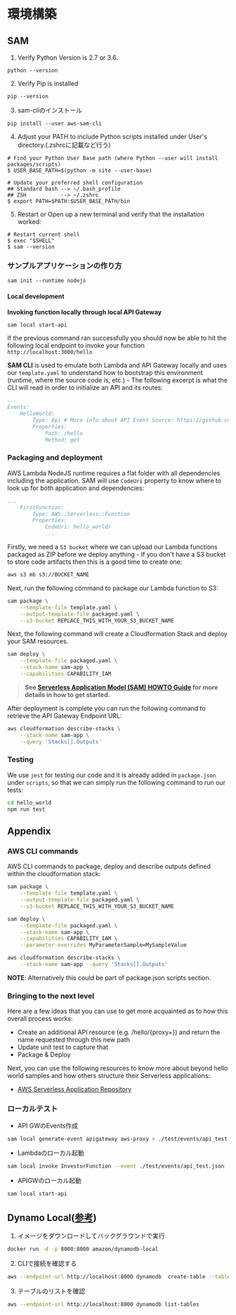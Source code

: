 # 環境構築
## SAM
1. Verify Python Version is 2.7 or 3.6.
```
python --version

```

2. Verify Pip is installed
```
pip --version

```

3. sam-cliのインストール
```
pip install --user aws-sam-cli
```

4. Adjust your PATH to include Python scripts installed under User's directory.(.zshrcに記載など行う)
```
# Find your Python User Base path (where Python --user will install packages/scripts)
$ USER_BASE_PATH=$(python -m site --user-base)

# Update your preferred shell configuration
## Standard bash --> ~/.bash_profile
## ZSH           --> ~/.zshrc
$ export PATH=$PATH:$USER_BASE_PATH/bin

```

5. Restart or Open up a new terminal and verify that the installation worked:
```
# Restart current shell
$ exec "$SHELL"
$ sam --version
```
   

### サンプルアプリケーションの作り方
```
sam init --runtime nodejs
```


#### Local development

**Invoking function locally through local API Gateway**

```bash
sam local start-api
```

If the previous command ran successfully you should now be able to hit the following local endpoint to invoke your function `http://localhost:3000/hello`

**SAM CLI** is used to emulate both Lambda and API Gateway locally and uses our `template.yaml` to understand how to bootstrap this environment (runtime, where the source code is, etc.) - The following excerpt is what the CLI will read in order to initialize an API and its routes:

```yaml
...
Events:
    HelloWorld:
        Type: Api # More info about API Event Source: https://github.com/awslabs/serverless-application-model/blob/master/versions/2016-10-31.md#api
        Properties:
            Path: /hello
            Method: get
```

### Packaging and deployment

AWS Lambda NodeJS runtime requires a flat folder with all dependencies including the application. SAM will use `CodeUri` property to know where to look up for both application and dependencies:

```yaml
...
    FirstFunction:
        Type: AWS::Serverless::Function
        Properties:
            CodeUri: hello_world/
            ...
```

Firstly, we need a `S3 bucket` where we can upload our Lambda functions packaged as ZIP before we deploy anything - If you don't have a S3 bucket to store code artifacts then this is a good time to create one:

```bash
aws s3 mb s3://BUCKET_NAME
```

Next, run the following command to package our Lambda function to S3:

```bash
sam package \
    --template-file template.yaml \
    --output-template-file packaged.yaml \
    --s3-bucket REPLACE_THIS_WITH_YOUR_S3_BUCKET_NAME
```

Next, the following command will create a Cloudformation Stack and deploy your SAM resources.

```bash
sam deploy \
    --template-file packaged.yaml \
    --stack-name sam-app \
    --capabilities CAPABILITY_IAM
```

> **See [Serverless Application Model (SAM) HOWTO Guide](https://github.com/awslabs/serverless-application-model/blob/master/HOWTO.md) for more details in how to get started.**

After deployment is complete you can run the following command to retrieve the API Gateway Endpoint URL:

```bash
aws cloudformation describe-stacks \
    --stack-name sam-app \
    --query 'Stacks[].Outputs'
``` 

### Testing

We use `jest` for testing our code and it is already added in `package.json` under `scripts`, so that we can simply run the following command to run our tests:

```bash
cd hello_world
npm run test
```

## Appendix

### AWS CLI commands

AWS CLI commands to package, deploy and describe outputs defined within the cloudformation stack:

```bash
sam package \
    --template-file template.yaml \
    --output-template-file packaged.yaml \
    --s3-bucket REPLACE_THIS_WITH_YOUR_S3_BUCKET_NAME

sam deploy \
    --template-file packaged.yaml \
    --stack-name sam-app \
    --capabilities CAPABILITY_IAM \
    --parameter-overrides MyParameterSample=MySampleValue

aws cloudformation describe-stacks \
    --stack-name sam-app --query 'Stacks[].Outputs'
```

**NOTE**: Alternatively this could be part of package.json scripts section.

### Bringing to the next level

Here are a few ideas that you can use to get more acquainted as to how this overall process works:

* Create an additional API resource (e.g. /hello/{proxy+}) and return the name requested through this new path
* Update unit test to capture that
* Package & Deploy

Next, you can use the following resources to know more about beyond hello world samples and how others structure their Serverless applications:

* [AWS Serverless Application Repository](https://aws.amazon.com/serverless/serverlessrepo/)


### ローカルテスト
- API GWのEvents作成
```bash
sam local generate-event apigateway aws-proxy > ./test/events/api_test.json
```

- Lambdaのローカル起動
```bash
sam local invoke InvestorFunction --event ./test/events/api_test.json
```

- APIGWのローカル起動
```bash
sam local start-api
```

## Dynamo Local([参考](http://blog.serverworks.co.jp/tech/2018/08/29/dynamodb-local-dokcer/))
1. イメージをダウンロードしてバックグラウンドで実行
```bash
docker run -d -p 8000:8000 amazon/dynamodb-local
```
2. CLIで接続を確認する
```bash
aws --endpoint-url http://localhost:8000 dynamodb  create-table --table-name LaunchList --attribute-definitions AttributeName=Name,AttributeType=S --key-schema AttributeName=Name,KeyType=HASH --provisioned-throughput ReadCapacityUnits=1,WriteCapacityUnits=1

```
3. テーブルのリストを確認
```bash
aws --endpoint-url http://localhost:8000 dynamodb list-tables
```


